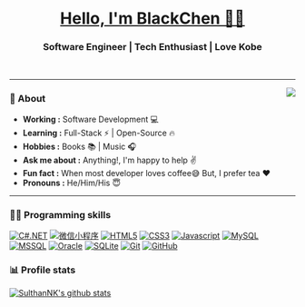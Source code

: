 <h1 align="center"><a href="https://github.com/KobeGigi224">Hello, I'm BlackChen 👨‍💻 </a></h1>

<h3 align="center">   Software Engineer | Tech Enthusiast | Love Kobe  </h3> <br>

--------------------------------------------------------------------------------------------------------------------------------------------------------------------------------

<img align="right" src="https://github-readme-stats.vercel.app/api/top-langs/?username=KobeGigi224&hide_border=true">

### 🤔 About
-  **Working :**  Software Development :computer: 
-  **Learning :** Full-Stack :zap: | Open-Source :fire:	
-  **Hobbies :** Books :books: | Music :headphones:
-  **Ask me about :** Anything!, I'm happy to help :v:
-  **Fun fact :** When most developer loves coffee:sweat_smile: But, I prefer tea :heart: 
-  **Pronouns :** He/Him/His :innocent:
---------------------------------------------------------------------------------------------------------------------------------------------------------------------------------

### 🤝🏻 Programming skills

[![C#.NET](https://img.shields.io/badge/-C%23Net-512BD4?style=flat&logo=.net)](https://github.com/KobeGigi224) 
[![微信小程序](https://img.shields.io/badge/miniprogram-07C160?logo=Wechat&logoColor=white)](https://github.com/KobeGigi224) 
[![HTML5](https://img.shields.io/badge/-HTML5-E34F26?logo=html5&logoColor=white)](https://github.com/KobeGigi224) 
[![CSS3](https://img.shields.io/badge/-CSS3-1572B6?style=flat&logo=CSS3)](https://github.com/KobeGigi224) 
[![Javascript](https://img.shields.io/badge/Javascript-F7DF1E?logo=Javascript&logoColor=222222)](https://github.com/KobeGigi224) 
[![MySQL](https://img.shields.io/badge/-MySQL-d1ab66?style=flat&logo=mysql&link=https://github.com/KobeGigi224)](https://github.com/KobeGigi224) 
[![MSSQL](https://img.shields.io/badge/-MS%20SQL-orange?style=flat&logo=Microsoft%20SQL%20Server)](https://github.com/KobeGigi224) 
[![Oracle](https://img.shields.io/badge/-Oracle-265A8F?style=flat&logo=Oracle)](https://github.com/KobeGigi224) 
[![SQLite](https://img.shields.io/badge/-SQLite-red?style=flat&logo=SQLite)](https://github.com/KobeGigi224) 
[![Git](https://img.shields.io/badge/-Git-43a047?style=flat&logo=git&link=https://github.com/KobeGigi224)](https://github.com/KobeGigi224) 
[![GitHub](https://img.shields.io/badge/-GitHub-181717?style=flat&logo=github&link=https://github.com/KobeGigi224)](https://github.com/KobeGigi224)

### 📊 Profile stats

[![SulthanNK's github stats](https://github-readme-stats.vercel.app/api?username=KobeGigi224&show_icons=true&theme=discord_old_blurple)](https://github.com/cxhhhh/github-readme-stats)
